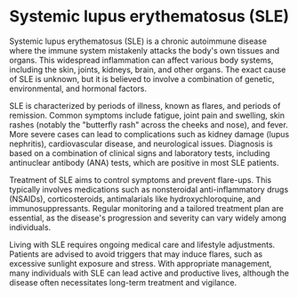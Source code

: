 <!--
source: GPT-4o
abbr: SLE
aka: lupus
tags: autoimmune-disorder flares
-->

# Systemic lupus erythematosus (SLE)

Systemic lupus erythematosus (SLE) is a chronic autoimmune disease where the immune system mistakenly attacks the body's own tissues and organs. This widespread inflammation can affect various body systems, including the skin, joints, kidneys, brain, and other organs. The exact cause of SLE is unknown, but it is believed to involve a combination of genetic, environmental, and hormonal factors.

SLE is characterized by periods of illness, known as flares, and periods of remission. Common symptoms include fatigue, joint pain and swelling, skin rashes (notably the "butterfly rash" across the cheeks and nose), and fever. More severe cases can lead to complications such as kidney damage (lupus nephritis), cardiovascular disease, and neurological issues. Diagnosis is based on a combination of clinical signs and laboratory tests, including antinuclear antibody (ANA) tests, which are positive in most SLE patients.

Treatment of SLE aims to control symptoms and prevent flare-ups. This typically involves medications such as nonsteroidal anti-inflammatory drugs (NSAIDs), corticosteroids, antimalarials like hydroxychloroquine, and immunosuppressants. Regular monitoring and a tailored treatment plan are essential, as the disease's progression and severity can vary widely among individuals.

Living with SLE requires ongoing medical care and lifestyle adjustments. Patients are advised to avoid triggers that may induce flares, such as excessive sunlight exposure and stress. With appropriate management, many individuals with SLE can lead active and productive lives, although the disease often necessitates long-term treatment and vigilance.